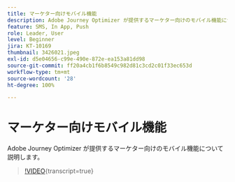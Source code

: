 ```yaml
---
title: マーケター向けモバイル機能
description: Adobe Journey Optimizer が提供するマーケター向けのモバイル機能について説明します。
feature: SMS, In App, Push
role: Leader, User
level: Beginner
jira: KT-10169
thumbnail: 3426021.jpeg
exl-id: d5e04656-c99e-490e-872e-ea153a81dd98
source-git-commit: ff20a4cb1f6b8549c982d81c3cd2c01f33ec653d
workflow-type: tm+mt
source-wordcount: '28'
ht-degree: 100%

---
```


# マーケター向けモバイル機能

Adobe Journey Optimizer が提供するマーケター向けのモバイル機能について説明します。

>[!VIDEO](https://video.tv.adobe.com/v/3430376?quality=12&learn=on&captions=jpn){transcript=true}
